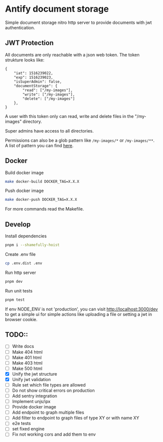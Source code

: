 # Antify document storage

Simple document storage nitro http server to provide documents with jwt authentication.

## JWT Protection

All documents are only reachable with a json web token.
The token strukture looks like:

    {
        "iat": 1516239022,
        "exp": 1516239023,
        "isSuperAdmin": false,
        "documentStorage": {
            "read": ["/my-images"],
            "write": ["/my-images"],
            "delete": ["/my-images"]
        },
    }

A user with this token only can read, write and delete files in the 
"/my-images" directory. 

Super admins have access to all directories.

Permissions can also be a glob pattern like `/my-images/*` or `/my-images/**`. A list of pattern you can find [here]([here](https://github.com/isaacs/minimatch)).

## Docker

Build docker image
```bash 
make docker-build DOCKER_TAG=X.X.X
```

Push docker image
```bash 
make docker-push DOCKER_TAG=X.X.X
```

For more commands read the Makefile.

## Develop

Install dependencies
```bash 
pnpm i --shamefully-hoist
```

Create .env file
```bash 
cp .env.dist .env
```

Run http server
```bash 
pnpm dev
```

Run unit tests
```bash 
pnpm test
```

If env NODE_ENV is not 'production', you can visit [http://localhost:3000/dev](http://localhost:3000/dev) to get a simple ui for simple actions like uploading a file or setting a jwt in browser cookie.

## TODO:: 
- [ ] Write docs
- [ ] Make 404 html
- [ ] Make 401 html
- [ ] Make 403 html
- [ ] Make 500 html
- [x] Unify the jwt structure
- [x] Unify jwt validation
- [ ] Rule set which file types are allowed
- [ ] Do not show critical errors on production
- [ ] Add sentry integration
- [ ] Implement unjs/ipx
- [ ] Provide docker image
- [ ] Add endpoint to graph multiple files
- [ ] Add filter to endpoint to graph files of type XY or with name XY
- [ ] e2e tests
- [ ] set fixed engine
- [ ] Fix not working cors and add them to env